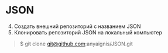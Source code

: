 # JSON
4. Создать внешний репозиторий c названием JSON
5. Клонировать репозиторий JSON на локальный компьютер		    

>  $ git clone git@github.com:anyaignis/JSON.git

